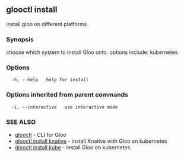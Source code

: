 ## glooctl install

install gloo on different platforms

### Synopsis

choose which system to install Gloo onto. options include: kubernetes

### Options

```
  -h, --help   help for install
```

### Options inherited from parent commands

```
  -i, --interactive   use interactive mode
```

### SEE ALSO

* [glooctl](glooctl.md)	 - CLI for Gloo
* [glooctl install knative](glooctl_install_knative.md)	 - install Knative with Gloo on kubernetes
* [glooctl install kube](glooctl_install_kube.md)	 - install Gloo on kubernetes

